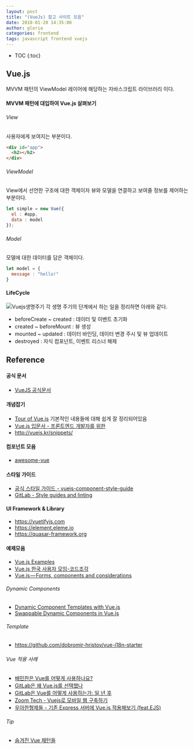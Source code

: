 ```yaml
---
layout: post
title: "(VueJs) 참고 사이트 모음"
date: 2018-01-20 14:35:00
author: gloria
categories: frontend
tags: javascript frontend vuejs
---
```


* TOC
{:toc}


## Vue.js

MVVM 패턴의 ViewModel 레이어에 해당하는 자바스크립트 라이브러리 이다.

#### MVVM 패턴에 대입하여 Vue.js 살펴보기
###### View
사용자에게 보여지는 부분이다.
```html
<div id="app">
  <h2></h2>
</div>
```

###### ViewModel
View에서 선언한 구조에 대한 객체이자 뷰와 모델을 연결하고 보여줄 정보를 제어하는 부분이다.
```javascript
let simple = new Vue({
  el : #app,
  data : model
});
```

###### Model
모델에 대한 데이터를 담은 객체이다.
```javascript
let model = {
  message : "hello!"
}
```

#### LifeCycle

![Vuejs생명주기](https://kr.vuejs.org/images/lifecycle.png)
각 생명 주기의 단계에서 하는 일을 정리하면 아래와 같다.
- beforeCreate ~ created : 데이터 및 이벤트 초기화
- created ~ beforeMount : 뷰 생성
- mounted ~ updated : 데이터 바인딩, 데이터 변경 주시 및 뷰 업데이트
- destroyed : 자식 컴포넌트, 이벤트 리스너 해제


## Reference
#### 공식 문서
- [VueJS 공식문서](https://vuejs.org/v2/guide/)

#### 개념잡기
- [Tour of Vue.js](https://www.slideshare.net/sunhyouplee/tour-of-vuejs-70654520)
기본적인 내용들에 대해 쉽게 잘 정리되어있음
- [Vue.js 입문서 - 프론트엔드 개발자를 위한](https://joshua1988.github.io/web-development/vuejs/vuejs-tutorial-for-beginner/)
- http://vuejs.kr/snippets/

#### 컴포넌트 모음
- [awesome-vue](https://github.com/vuejs/awesome-vue#projects-using-vuejs)

#### 스타일 가이드
- [공식 스타일 가이드 - vuejs-component-style-guide](https://github.com/pablohpsilva/vuejs-component-style-guide)
- [GitLab - Style guides and linting](https://docs.gitlab.com/ce/development/fe_guide/style_guide_js.html)

#### UI Framework & Library
- https://vuetifyjs.com
- https://element.eleme.io
- https://quasar-framework.org


#### 예제모음
- [Vue.js Examples](https://vuejsexamples.com/)
- [Vue.js 한국 사용자 모임-코드조각](http://vuejs.kr/snippets/)
- [Vue.js — Forms, components and considerations](https://blog.webf.zone/vue-js-forms-components-and-considerations-d81b3ffe9efb)

###### Dynamic Components
- [Dynamic Component Templates with Vue.js](https://medium.com/scrumpy/dynamic-component-templates-with-vue-js-d9236ab183bb)
- [Swappable Dynamic Components in Vue.js](https://alligator.io/vuejs/dynamic-components/)


###### Template
- https://github.com/dobromir-hristov/vue-i18n-starter

###### Vue 적용 사례
- [배민찬은 Vue를 어떻게 사용하나요?](http://woowabros.github.io/experience/2018/06/07/vue-story-of-baminchan.html)
- [GitLab은 왜 Vue.js를 선택했나](https://taegon.kim/archives/6690)
- [GitLab은 Vue를 어떻게 사용하는가: 일 년 후](https://taegon.kim/archives/6698)
- [Zoom Tech - Vuejs로 모바일 웹 구축하기](https://zuminternet.github.io/ZUM-Pilot-vuejs/)
- [우아한형제들 - 기존 Express 서버에 Vue.js 적용해보기 (feat.EJS)](http://woowabros.github.io/experience/2018/12/27/node-express-vue-with-ejs.html)

###### Tip
- [숨겨진 Vue 패턴들](https://medium.com/@Dongmin_Jang/vuejs-%EC%88%A8%EA%B2%A8%EC%A7%84-vue-%ED%8C%A8%ED%84%B4%EB%93%A4-1ea3adc585ac)

